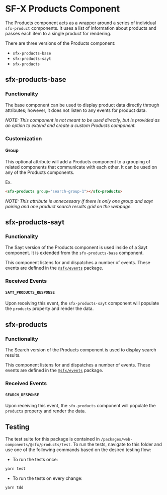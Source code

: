 # SF-X Products Component

The Products component acts as a wrapper around a series of individual
`sfx-product` components. It uses a list of information about products
and passes each item to a single product for rendering.

There are three versions of the Products component:
- `sfx-products-base`
- `sfx-products-sayt`
- `sfx-products`

## sfx-products-base

### Functionality

The base component can be used to display product data directly through attributes; however, it does not listen to any events for product data.

*NOTE: This component is not meant to be used directly, but is provided as an option to extend and create a custom Products component.*

### Customization

#### Group

This optional attribute will add a Products component to a grouping of related components that communicate with each other. It can be used on any of the Products components.

Ex.
```html
<sfx-products group="search-group-1"></sfx-products>
```

*NOTE: This attribute is unnecessary if there is only one group and sayt pairing and one product search results grid on the webpage.*

## sfx-products-sayt

### Functionality

The Sayt version of the Products component is used inside of a Sayt component. It is extended from the `sfx-products-base` component.

This component listens for and dispatches a number of events. These events are defined in the [`@sfx/events`][sfx-events] package.

### Received Events

#### `SAYT_PRODUCTS_RESPONSE`

Upon receiving this event, the `sfx-products-sayt` component will populate the `products` property and render the data.

## sfx-products

### Functionality

The Search version of the Products component is used to display search results.

This component listens for and dispatches a number of events. These events are defined in the [`@sfx/events`][sfx-events] package.

### Received Events

#### `SEARCH_RESPONSE`

Upon receiving this event, the `sfx-products` component will populate the `products` property and render the data.

## Testing

The test suite for this package is contained in `/packages/web-components/@sfx/products/test`.
To run the tests, navigate to this folder and use one of the following commands based on the desired testing flow:

- To run the tests once:

 ```sh
yarn test
```

- To run the tests on every change:

```sh
yarn tdd
```

[sfx-events]: https://github.com/groupby/sfx-events
